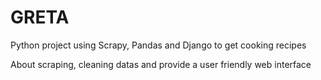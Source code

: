 # GRETA

Python project using Scrapy, Pandas and Django to get cooking recipes

About scraping, cleaning datas and provide a user friendly web interface
